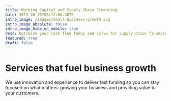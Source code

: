 ```yaml
---
title: Working Capital and Supply Chain Financing 
date: 2019-10-16T06:12:08.307Z
intro_image: /images/small-business-growth.svg
intro_image_absolute: false
intro_image_hide_on_mobile: true
desc: Optimize your cash flow today and solve for supply chain financing.
featured: true
draft: false
---
```

# Services that fuel business growth

We use innovation and experience to deliver fast funding so you can stay focused on what matters: growing your business and providing value to your customers.
